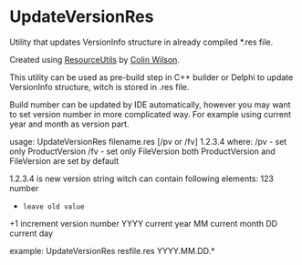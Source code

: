 UpdateVersionRes
=============

Utility that updates VersionInfo structure in already compiled *.res file.

Created using [ResourceUtils](http://www.wilsonc.demon.co.uk/d10resourceeditor.htm) by [Colin Wilson](colin@wilsonc.demon.co.uk).

This utility can be used as pre-build step in C++ builder or Delphi to update VersionInfo structure, witch is stored in <ProjectName>.res file.

Build number can be updated by IDE automatically, however you may want to set version number in more complicated way.
For example using current year and month as version part. 

usage:  UpdateVersionRes filename.res [/pv or /fv] 1.2.3.4
where:
  /pv - set only ProductVersion
  /fv - set only FileVersion
  both ProductVersion and FileVersion are set by default

  1.2.3.4 is new version string witch can contain following elements:
  123   number
  *     leave old value
  +1    increment version number
  YYYY  current year
  MM    current month
  DD    current day

example: UpdateVersionRes resfile.res YYYY.MM.DD.*